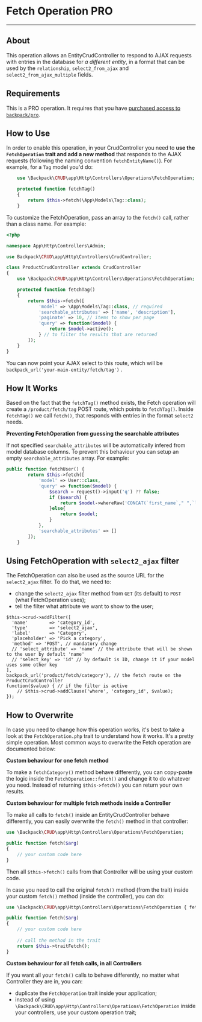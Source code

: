 # Fetch Operation <span class="badge badge-info">PRO</span>

---

<a name="about"></a>
## About

This operation allows an EntityCrudController to respond to AJAX requests with entries in the database for _a different entity_, in a format that can be used by the ```relationship```, ```select2_from_ajax``` and ```select2_from_ajax_multiple``` fields.


<a name="requirements"></a>
## Requirements

This is a <span class="badge badge-info">PRO</span> operation. It requires that you have [purchased access to `backpack/pro`](https://backpackforlaravel.com/products/pro).

<a name="how-to-use"></a>
## How to Use

In order to enable this operation, in your CrudController you need to **use the ```FetchOperation``` trait and add a new method** that responds to the AJAX requests (following the naming convention ```fetchEntityName()```). For example, for a `Tag` model you'd do:

```php
    use \Backpack\CRUD\app\Http\Controllers\Operations\FetchOperation;

    protected function fetchTag()
    {
        return $this->fetch(\App\Models\Tag::class);
    }
```

To customize the FetchOperation, pass an array to the ```fetch()``` call, rather than a class name. For example:

```php
<?php

namespace App\Http\Controllers\Admin;

use Backpack\CRUD\app\Http\Controllers\CrudController;

class ProductCrudController extends CrudController
{
    use \Backpack\CRUD\app\Http\Controllers\Operations\FetchOperation;

    protected function fetchTag()
    {
        return $this->fetch([
            'model' => \App\Models\Tag::class, // required
            'searchable_attributes' => ['name', 'description'],
            'paginate' => 10, // items to show per page
            'query' => function($model) {
                return $model->active();
            } // to filter the results that are returned
        ]);
    }
}
```

You can now point your AJAX select to this route, which will be ```backpack_url('your-main-entity/fetch/tag')``` .


<a name="how-it-works"></a>
## How It Works

Based on the fact that the ```fetchTag()``` method exists, the Fetch operation will create a ```/product/fetch/tag``` POST route, which points to ```fetchTag()```. Inside ```fetchTag()``` we call ```fetch()```, that responds with entries in the format ```select2``` needs.

**Preventing FetchOperation from guessing the searchable attributes**

If not specified `searchable_attributes` will be automatically infered from model database columns. To prevent this behaviour you can setup an empty `searchable_attributes` array. For example:

```php
public function fetchUser() {
        return $this->fetch([
            'model' => User::class,
            'query' => function($model) {
                $search = request()->input('q') ?? false;
                if ($search) {
                    return $model->whereRaw('CONCAT(`first_name`," ",`last_name`) LIKE "%' . $search . '%"');
                }else{
                    return $model;
                }
            },
            'searchable_attributes' => []
        ]);
    }
```

<a name="fetch-ajax-filter"></a>
## Using FetchOperation with `select2_ajax` filter

The FetchOperation can also be used as the source URL for the `select2_ajax` filter. To do that, we need to:
- change the `select2_ajax` filter method from `GET` (its default) to `POST` (what FetchOperation uses);
- tell the filter what attribute we want to show to the user; 

```
$this->crud->addFilter([
  'name'        => 'category_id',
  'type'        => 'select2_ajax',
  'label'       => 'Category',
  'placeholder' => 'Pick a category',
  'method' => 'POST', // mandatory change
  // 'select_attribute' => 'name' // the attribute that will be shown to the user by default 'name'
  // 'select_key' => 'id' // by default is ID, change it if your model uses some other key
],
backpack_url('product/fetch/category'), // the fetch route on the ProductCrudController 
function($value) { // if the filter is active
    // $this->crud->addClause('where', 'category_id', $value);
});

```


<a name="how-to-overwrite"></a>
## How to Overwrite

In case you need to change how this operation works, it's best to take a look at the ```FetchOperation.php``` trait to understand how it works. It's a pretty simple operation. Most common ways to overwrite the Fetch operation are documented below:

**Custom behaviour for one fetch method**

To make a ```fetchCategory()``` method behave differently, you can copy-paste the logic inside the ```FetchOperation::fetch()``` and change it to do whatever you need. Instead of returning ```$this->fetch()``` you can return your own results.

**Custom behaviour for multiple fetch methods inside a Controller**

To make all calls to ```fetch()``` inside an EntityCrudController behave differently, you can easily overwrite the ```fetch()``` method in that controller:

```php
use \Backpack\CRUD\app\Http\Controllers\Operations\FetchOperation;

public function fetch($arg)
{
    // your custom code here
}
```

Then all ```$this->fetch()``` calls from that Controller will be using your custom code.

In case you need to call the original ```fetch()``` method (from the trait) inside your custom ```fetch()``` method (inside the controller), you can do:

```php
use \Backpack\CRUD\app\Http\Controllers\Operations\FetchOperation { fetch as traitFetch; }

public function fetch($arg)
{
    // your custom code here
    
    // call the method in the trait
    return $this->traitFetch();
}
```

**Custom behaviour for all fetch calls, in all Controllers**

If you want all your ```fetch()``` calls to behave differently, no matter what Controller they are in, you can:
- duplicate the ```FetchOperation``` trait inside your application;
- instead of using ```\Backpack\CRUD\app\Http\Controllers\Operations\FetchOperation``` inside your controllers, use your custom operation trait;
